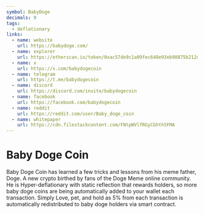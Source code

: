 ```yaml
---
symbol: BabyDoge
decimals: 9
tags:
  - deflationary
links:
  - name: website
    url: https://babydoge.com/
  - name: explorer
    url: https://etherscan.io/token/0xac57de9c1a09fec648e93eb98875b212db0d460b
  - name: x
    url: https://x.com/babydogecoin
  - name: telegram
    url: https://t.me/babydogecoin
  - name: discord
    url: https://discord.com/invite/babydogecoin
  - name: facebook
    url: https://facebook.com/babydogecoin
  - name: reddit
    url: https://reddit.com/user/Baby_doge_coin
  - name: whitepaper
    url: https://cdn.filestackcontent.com/FNtpWVlfRGyCGhth5FMA
---
```


# Baby Doge Coin

Baby Doge Coin has learned a few tricks and lessons from his meme father, Doge. A new crypto birthed by fans of the Doge Meme online community. He is Hyper-deflationary with static reflection that rewards holders, so more baby doge coins are being automatically added to your wallet each transaction. Simply Love, pet, and hold as 5% from each transaction is automatically redistributed to baby doge holders via smart contract.
